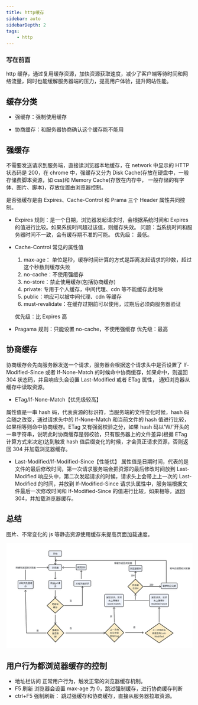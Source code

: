 ```yaml
---
title: http缓存
sidebar: auto
sidebarDepth: 2
tags:
    - http
---
```


### 写在前面

http 缓存，通过复用缓存资源，加快资源获取速度，减少了客户端等待时间和网络流量，同时也能缓解服务器端的压力，提高用户体验，提升网站性能。

## 缓存分类

-   强缓存：强制使用缓存

-   协商缓存：和服务器协商确认这个缓存能不能用

## 强缓存

不需要发送请求到服务端，直接读浏览器本地缓存，在 network 中显示的 HTTP 状态码是 200，在 chrome 中，强缓存又分为 Disk Cache(存放在硬盘中，一般存储费脚本资源，如 css)和 Memory Cache(存放在内存中， 一般存储的有字体、图片、脚本)，存放位置由浏览器控制。

是否强缓存是由 Expires、Cache-Control 和 Prama 三个 Header 属性共同控制。

-   Expires
    规则：是一个日期，浏览器发起请求时，会根据系统时间和 Expires 的值进行比较。如果系统时间超过该值，则缓存失效。
    问题：当系统时间和服务器时间不一致，会有缓存期不准的可能。
    优先级： 最低。

-   Cache-Control
    常见的属性值

    1. max-age： 单位是秒，缓存时间计算的方式是距离发起请求的秒数，超过这个秒数则缓存失败
    2. no-cache：不使用强缓存
    3. no-store：禁止使用缓存(包括协商缓存)
    4. private: 专用于个人缓存，中间代理、cdn 等不能缓存此相映
    5. public：响应可以被中间代理、cdn 等缓存
    6. must-revalidate：在缓存过期前可以使用，过期后必须向服务器验证

    优先级：比 Expires 高

-   Pragama
    规则：只能设置 no-cache，不使用强缓存
    优先级：最高

## 协商缓存

协商缓存会先向服务器发送一个请求，服务器会根据这个请求头中是否设置了 If-Modified-Since 或者 If-None-Match 的时候命中协商缓存，如果命中，则返回 304 状态码，并且响应头会设置 Last-Modified 或者 ETag 属性， 通知浏览器从缓存中读取资源。

-   ETag/If-None-Match【优先级较高】

属性值是一串 hash 码，代表资源的标识符，当服务端的文件变化时候，hash 码会随之改变，通过请求头中的 If-None-Match 和当前文件的 hash 值进行比较，如果相等则命中协商缓存。ETag 又有强弱校验之分，如果 hash 码以'W/'开头的一串字符串，说明此时协商缓存是弱校验，只有服务器上的文件差异(根据 ETag 计算方式来决定)达到触发 hash 值后缀变化的时候，才会真正请求资源，否则返回 304 并加载浏览器缓存。

-   Last-Modified/If-Modified-Since【性能优】
    属性值是日期时间，代表的是文件的最后修改时间，第一次请求服务端会把资源的最后修改时间放到 Last-Modified 响应头中，第二次发起请求的时候，请求头上会带上上一次的 Last-Modified 的时间，并放到 If-Modified-Since 请求头属性中，服务端根据文件最后一次修改时间和 If-Modified-Since 的值进行比较，如果相等，返回 304，并加载浏览器缓存。

## 总结

图片、不常变化的 js 等静态资源使用缓存来提高页面加载速度。

![流程理解](https://raw.githubusercontent.com/AprilTong/image/master/20231023184936.png)

## 用户行为都浏览器缓存的控制

-   地址栏访问
    正常用户行为，触发正常的浏览器缓存机制。
-   F5 刷新
    浏览器会设置 max-age 为 0，跳过强制缓存，进行协商缓存判断
-   ctrl+F5 强制刷新：
    跳过强缓存和协商缓存，直接从服务器拉取资源。
